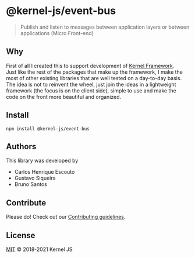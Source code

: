 # @kernel-js/event-bus<br />

> Publish and listen to messages between application layers or between applications (Micro Front-end)

## Why

First of all I created this to support development of [Kernel Framework](https://www.npmjs.com/package/@kernel-js/framework).<br />
Just like the rest of the packages that make up the framework, I make the most of other existing libraries that are well
tested on a day-to-day basis. The idea is not to reinvent the wheel, just join the ideas in a lightweight framework
(the focus is on the client side), simple to use and make the code on the front more beautiful and organized.

## Install

`npm install @kernel-js/event-bus`

## Authors

This library was developed by

- Carlos Henrique Escouto
- Gustavo Siqueira
- Bruno Santos

## Contribute

Please do! Check out our [Contributing guidelines](CONTRIBUTING.md).

## License

[MIT](LICENSE) © 2018-2021 Kernel JS
